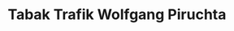 ---
title: "Tabak Trafik Wolfgang Piruchta"
url: /wien/tabak-trafik-wolfgang-piruchta/
shop: Tabak
---